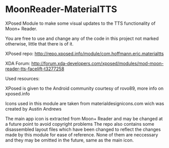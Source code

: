 # MoonReader-MaterialTTS
XPosed Module to make some visual updates to the TTS functionality of Moon+ Reader.

You are free to use and change any of the code in this project not marked otherwise, little that there is of it.

XPosed repo:
http://repo.xposed.info/module/com.hoffmann.eric.materialtts

XDA Forum:
http://forum.xda-developers.com/xposed/modules/mod-moon-reader-tts-facelift-t3277258

Used resources:

XPosed is given to the Android community courtesy of rovo89, more info on xposed.info

Icons used in this module are taken from materialdesignicons.com wich was created by Austin Andrews

The main app icon is extracted from Moon+ Reader and may be changed at a future point to avoid copyright problems
The repo also contains some disassembled layout files which have been changed to reflect the changes made by this module for ease of reference. None of them are neccessary and they may be omitted in the future, same as the main icon.
